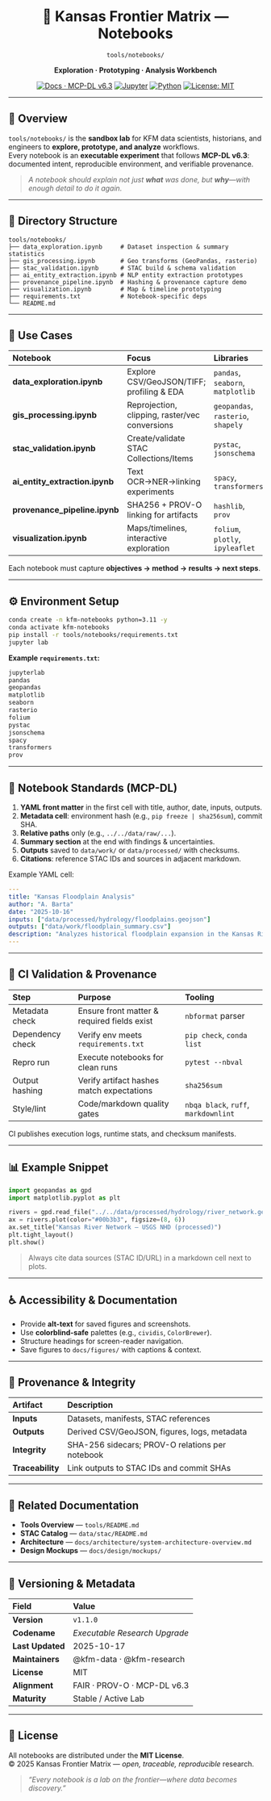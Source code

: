 <div align="center">

# 📓 Kansas Frontier Matrix — **Notebooks**  
`tools/notebooks/`

**Exploration · Prototyping · Analysis Workbench**

[![Docs · MCP-DL v6.3](https://img.shields.io/badge/Docs-MCP--DL%20v6.3-blue)](../../../docs/)
[![Jupyter](https://img.shields.io/badge/Jupyter-Lab-orange)](https://jupyter.org/)
[![Python](https://img.shields.io/badge/Python-3.11%2B-blue)](https://www.python.org/)
[![License: MIT](https://img.shields.io/badge/License-MIT-blue.svg)](../../../LICENSE)

</div>

---

## 🧭 Overview

`tools/notebooks/` is the **sandbox lab** for KFM data scientists, historians, and engineers to **explore, prototype, and analyze** workflows.  
Every notebook is an **executable experiment** that follows **MCP-DL v6.3**: documented intent, reproducible environment, and verifiable provenance.

> *A notebook should explain not just **what** was done, but **why**—with enough detail to do it again.*

---

## 🧱 Directory Structure

```text
tools/notebooks/
├── data_exploration.ipynb     # Dataset inspection & summary statistics
├── gis_processing.ipynb       # Geo transforms (GeoPandas, rasterio)
├── stac_validation.ipynb      # STAC build & schema validation
├── ai_entity_extraction.ipynb # NLP entity extraction prototypes
├── provenance_pipeline.ipynb  # Hashing & provenance capture demo
├── visualization.ipynb        # Map & timeline prototyping
├── requirements.txt           # Notebook-specific deps
└── README.md
```

---

## 🧩 Use Cases

| Notebook                       | Focus                                                     | Libraries                      |
| :----------------------------- | :-------------------------------------------------------- | :----------------------------- |
| **data_exploration.ipynb**     | Explore CSV/GeoJSON/TIFF; profiling & EDA                 | `pandas`, `seaborn`, `matplotlib` |
| **gis_processing.ipynb**       | Reprojection, clipping, raster/vec conversions            | `geopandas`, `rasterio`, `shapely` |
| **stac_validation.ipynb**      | Create/validate STAC Collections/Items                    | `pystac`, `jsonschema`         |
| **ai_entity_extraction.ipynb** | Text OCR→NER→linking experiments                          | `spacy`, `transformers`        |
| **provenance_pipeline.ipynb**  | SHA256 + PROV-O linking for artifacts                     | `hashlib`, `prov`              |
| **visualization.ipynb**        | Maps/timelines, interactive exploration                   | `folium`, `plotly`, `ipyleaflet` |

Each notebook must capture **objectives → method → results → next steps**.

---

## ⚙️ Environment Setup

```bash
conda create -n kfm-notebooks python=3.11 -y
conda activate kfm-notebooks
pip install -r tools/notebooks/requirements.txt
jupyter lab
```

**Example `requirements.txt`:**
```txt
jupyterlab
pandas
geopandas
matplotlib
seaborn
rasterio
folium
pystac
jsonschema
spacy
transformers
prov
```

---

## 🧠 Notebook Standards (MCP-DL)

1. **YAML front matter** in the first cell with title, author, date, inputs, outputs.  
2. **Metadata cell**: environment hash (e.g., `pip freeze | sha256sum`), commit SHA.  
3. **Relative paths** only (e.g., `../../data/raw/...`).  
4. **Summary section** at the end with findings & uncertainties.  
5. **Outputs** saved to `data/work/` or `data/processed/` with checksums.  
6. **Citations**: reference STAC IDs and sources in adjacent markdown.  

Example YAML cell:

```yaml
---
title: "Kansas Floodplain Analysis"
author: "A. Barta"
date: "2025-10-16"
inputs: ["data/processed/hydrology/floodplains.geojson"]
outputs: ["data/work/floodplain_summary.csv"]
description: "Analyzes historical floodplain expansion in the Kansas River Basin."
---
```

---

## 🧪 CI Validation & Provenance

| Step                | Purpose                                      | Tooling                 |
| :------------------ | :------------------------------------------- | :---------------------- |
| Metadata check      | Ensure front matter & required fields exist  | `nbformat` parser       |
| Dependency check    | Verify env meets `requirements.txt`          | `pip check`, `conda list` |
| Repro run           | Execute notebooks for clean runs             | `pytest --nbval`        |
| Output hashing      | Verify artifact hashes match expectations    | `sha256sum`             |
| Style/lint          | Code/markdown quality gates                  | `nbqa black`, `ruff`, `markdownlint` |

CI publishes execution logs, runtime stats, and checksum manifests.

---

## 📊 Example Snippet

```python
import geopandas as gpd
import matplotlib.pyplot as plt

rivers = gpd.read_file("../../data/processed/hydrology/river_network.geojson")
ax = rivers.plot(color="#00b3b3", figsize=(8, 6))
ax.set_title("Kansas River Network — USGS NHD (processed)")
plt.tight_layout()
plt.show()
```

> Always cite data sources (STAC ID/URL) in a markdown cell next to plots.

---

## ♿ Accessibility & Documentation

- Provide **alt-text** for saved figures and screenshots.  
- Use **colorblind-safe** palettes (e.g., `cividis`, `ColorBrewer`).  
- Structure headings for screen-reader navigation.  
- Save figures to `docs/figures/` with captions & context.

---

## 🧾 Provenance & Integrity

| Artifact      | Description                                         |
| :------------ | :-------------------------------------------------- |
| **Inputs**    | Datasets, manifests, STAC references                |
| **Outputs**   | Derived CSV/GeoJSON, figures, logs, metadata        |
| **Integrity** | SHA-256 sidecars; PROV-O relations per notebook     |
| **Traceability** | Link outputs to STAC IDs and commit SHAs        |

---

## 🔗 Related Documentation

- **Tools Overview** — `tools/README.md`  
- **STAC Catalog** — `data/stac/README.md`  
- **Architecture** — `docs/architecture/system-architecture-overview.md`  
- **Design Mockups** — `docs/design/mockups/`

---

## 🧾 Versioning & Metadata

| Field | Value |
| :---- | :---- |
| **Version** | `v1.1.0` |
| **Codename** | *Executable Research Upgrade* |
| **Last Updated** | 2025-10-17 |
| **Maintainers** | @kfm-data · @kfm-research |
| **License** | MIT |
| **Alignment** | FAIR · PROV-O · MCP-DL v6.3 |
| **Maturity** | Stable / Active Lab |

---

## 📜 License

All notebooks are distributed under the **MIT License**.  
© 2025 Kansas Frontier Matrix — *open, traceable, reproducible* research.

> *“Every notebook is a lab on the frontier—where data becomes discovery.”*
